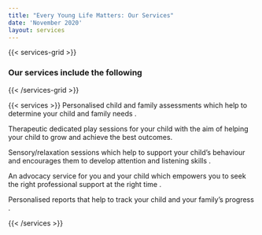 ```yaml
---
title: "Every Young Life Matters: Our Services"
date: 'November 2020'
layout: services
---
```




{{< services-grid >}}

### Our services include the following 


{{< /services-grid >}}

{{< services >}}
Personalised child and family assessments which help to determine your child and family needs . 

Therapeutic dedicated play sessions for your child with the aim of helping your child to grow and achieve the best outcomes.

Sensory/relaxation sessions which help to support your child’s behaviour and encourages them to develop attention and listening skills .

An advocacy service for you and your child which empowers you to seek the right professional support at the right time .

Personalised reports that help to track your child and your family’s progress .

{{< /services >}}
